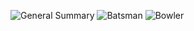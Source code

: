 ![General Summary](https://user-images.githubusercontent.com/119917885/206230944-113b089b-4558-4c00-9613-719b336216a4.png)
![Batsman](https://user-images.githubusercontent.com/119917885/206230965-74e573fd-141b-45ff-a87e-dc8a99ce2f3c.png)
![Bowler](https://user-images.githubusercontent.com/119917885/206230982-45570dfb-917c-488e-a0eb-2fdc89085c2b.png)
